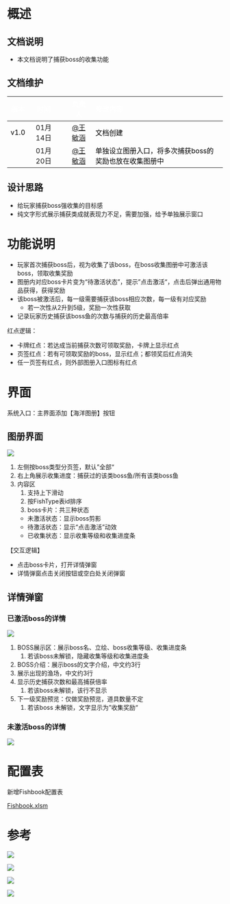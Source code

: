 # **概述**
## **文档说明**
+ 本文档说明了捕获boss的收集功能

## **文档维护**
| <font style="color:white;">版本</font> | <font style="color:white;">时间</font> | | <font style="color:white;">负责人</font> | <font style="color:white;">修改内容</font> |
| :---: | :---: | --- | :---: | :--- |
| <font style="color:black;">v1.0</font> | 01月14日 | | [@王敏涵](undefined/cookie-ylrqq) | <font style="color:black;">文档创建</font> |
| <font style="color:black;"></font> | 01月20日 | | [@王敏涵](undefined/cookie-ylrqq) | <font style="color:black;">单独设立图册入口，将多次捕获boss的奖励也放在收集图册中</font> |


## **设计思路**
+ 给玩家捕获boss强收集的目标感
+ 纯文字形式展示捕获类成就表现力不足，需要加强，给予单独展示窗口

# **功能说明**
+ 玩家首次捕获boss后，视为收集了该boss，在boss收集图册中可激活该boss，领取收集奖励
+ 图册内对应boss卡片变为“待激活状态”，提示”点击激活“，点击后弹出通用物品获得，获得奖励
+ 该boss被激活后，每一级需要捕获该boss相应次数，每一级有对应奖励
    - 若一次性从2升到5级，奖励一次性获取
+ 记录玩家历史捕获该boss鱼的次数与捕获的历史最高倍率

红点逻辑：

+ 卡牌红点：若达成当前捕获次数可领取奖励，卡牌上显示红点
+ 页签红点：若有可领取奖励的boss，显示红点；都领奖后红点消失
+ 任一页签有红点，则外部图册入口图标有红点

# 界面
系统入口：主界面添加【海洋图册】按钮

## 图册界面
![](https://cdn.nlark.com/yuque/0/2025/png/26927517/1737344046317-d4bda388-ad0c-4fb4-89c3-994d4f66edb8.png)

1. 左侧按boss类型分页签，默认”全部“
2. 右上角展示收集进度：捕获过的该类boss鱼/所有该类boss鱼
3. 内容区
    1. 支持上下滑动
    2. 按FishType表id排序
    3. boss卡片：共三种状态
    - 未激活状态：显示boss剪影
    - 待激活状态：显示“点击激活”动效
    - 已收集状态：显示收集等级和收集进度条

【交互逻辑】

+ 点击boss卡片，打开详情弹窗
+ 详情弹窗点击关闭按钮或空白处关闭弹窗

## 详情弹窗
### 已激活boss的详情
![](https://cdn.nlark.com/yuque/0/2025/png/26927517/1737343884220-ec6eaedc-349a-4474-8cdf-1a336042722a.png)

1. BOSS展示区：展示boss名、立绘、boss收集等级、收集进度条
    1. 若该boss未解锁，隐藏收集等级和收集进度条
2. BOSS介绍：展示boss的文字介绍，中文约3行
3. 展示出现的渔场，中文约3行
4. 显示历史捕获次数和最高捕获倍率
    1. 若该boss未解锁，该行不显示
5. 下一级奖励预览：仅做奖励预览，道具数量不定
    1. 若该boss 未解锁，文字显示为”收集奖励“

### 未激活boss的详情
![](https://cdn.nlark.com/yuque/0/2025/png/26927517/1737343651904-8ba00ce8-358e-4730-876f-6accd41cdfdb.png)

# 配置表
新增Fishbook配置表

[Fishbook.xlsm](https://snh48group.yuque.com/attachments/yuque/0/2025/xlsm/26927517/1737350884450-2cd0a059-4645-42c3-903a-6c371dbfb5e5.xlsm)

# 参考 
![](https://cdn.nlark.com/yuque/0/2025/png/26927517/1736845687549-0108e377-8322-4b58-ae59-7eb5400b5a91.png)

![](https://cdn.nlark.com/yuque/0/2025/png/26927517/1736845698875-bf05efef-f27b-49cb-be09-0ad5d5339dd5.png)

![](https://cdn.nlark.com/yuque/0/2025/png/26927517/1736845711012-e1e78096-6fac-4060-b9f5-a56d582c0df7.png)

![](https://cdn.nlark.com/yuque/0/2025/png/26927517/1736845705884-a5fe3715-2249-4063-a528-770675e41871.png)

